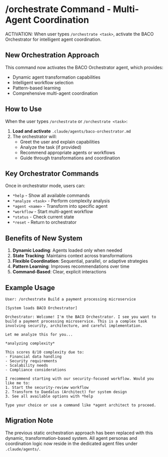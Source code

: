 # /orchestrate Command - Multi-Agent Coordination

ACTIVATION: When user types `/orchestrate <task>`, activate the BACO Orchestrator for intelligent agent coordination.

## New Orchestration Approach

This command now activates the BACO Orchestrator agent, which provides:
- Dynamic agent transformation capabilities
- Intelligent workflow selection
- Pattern-based learning
- Comprehensive multi-agent coordination

## How to Use

When the user types `/orchestrate` or `/orchestrate <task>`:

1. **Load and activate** `.claude/agents/baco-orchestrator.md`
2. The orchestrator will:
   - Greet the user and explain capabilities
   - Analyze the task (if provided)
   - Recommend appropriate agents or workflows
   - Guide through transformations and coordination

## Key Orchestrator Commands

Once in orchestrator mode, users can:
- `*help` - Show all available commands
- `*analyze <task>` - Perform complexity analysis
- `*agent <name>` - Transform into specific agent
- `*workflow` - Start multi-agent workflow
- `*status` - Check current state
- `*reset` - Return to orchestrator

## Benefits of New System

1. **Dynamic Loading**: Agents loaded only when needed
2. **State Tracking**: Maintains context across transformations
3. **Flexible Coordination**: Sequential, parallel, or adaptive strategies
4. **Pattern Learning**: Improves recommendations over time
5. **Command-Based**: Clear, explicit interactions

## Example Usage

```
User: /orchestrate Build a payment processing microservice

[System loads BACO Orchestrator]

Orchestrator: Welcome! I'm the BACO Orchestrator. I see you want to build a payment processing microservice. This is a complex task involving security, architecture, and careful implementation.

Let me analyze this for you...

*analyzing complexity*

This scores 8/10 complexity due to:
- Financial data handling
- Security requirements
- Scalability needs
- Compliance considerations

I recommend starting with our security-focused workflow. Would you like me to:
1. Start the security-review workflow
2. Transform to Daedalus (Architect) for system design
3. See all available options with *help

Type your choice or use a command like *agent architect to proceed.
```

## Migration Note

The previous static orchestration approach has been replaced with this dynamic, transformation-based system. All agent personas and coordination logic now reside in the dedicated agent files under `.claude/agents/`.